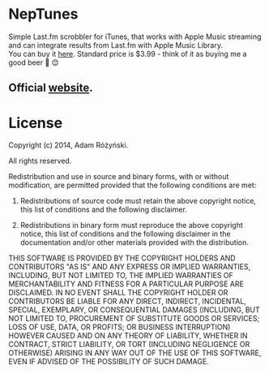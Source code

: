 NepTunes
========

Simple Last.fm scrobbler for iTunes, that works with Apple Music streaming and can integrate results from Last.fm with Apple Music Library.  
You can buy it [here](https://itunes.apple.com/us/app/neptunes-music-scrobbler/id1006739057?mt=12&at=1010l3j7).
Standard price is $3.99 - think of it as buying me a good beer 🍻 😊

## Official [website](http://micropixels.pl/neptunes/).


License
========
Copyright (c) 2014, Adam Różyński.

All rights reserved.

Redistribution and use in source and binary forms, with or without modification, are permitted provided that the following conditions are met:

1. Redistributions of source code must retain the above copyright notice, this list of conditions and the following disclaimer.

2. Redistributions in binary form must reproduce the above copyright notice, this list of conditions and the following disclaimer in the documentation and/or other materials provided with the distribution.

THIS SOFTWARE IS PROVIDED BY THE COPYRIGHT HOLDERS AND CONTRIBUTORS "AS IS" AND ANY EXPRESS OR IMPLIED WARRANTIES, INCLUDING, BUT NOT LIMITED TO, THE IMPLIED WARRANTIES OF MERCHANTABILITY AND FITNESS FOR A PARTICULAR PURPOSE ARE DISCLAIMED. IN NO EVENT SHALL THE COPYRIGHT HOLDER OR CONTRIBUTORS BE LIABLE FOR ANY DIRECT, INDIRECT, INCIDENTAL, SPECIAL, EXEMPLARY, OR CONSEQUENTIAL DAMAGES (INCLUDING, BUT NOT LIMITED TO, PROCUREMENT OF SUBSTITUTE GOODS OR SERVICES; LOSS OF USE, DATA, OR PROFITS; OR BUSINESS INTERRUPTION) HOWEVER CAUSED AND ON ANY THEORY OF LIABILITY, WHETHER IN CONTRACT, STRICT LIABILITY, OR TORT (INCLUDING NEGLIGENCE OR OTHERWISE) ARISING IN ANY WAY OUT OF THE USE OF THIS SOFTWARE, EVEN IF ADVISED OF THE POSSIBILITY OF SUCH DAMAGE.
